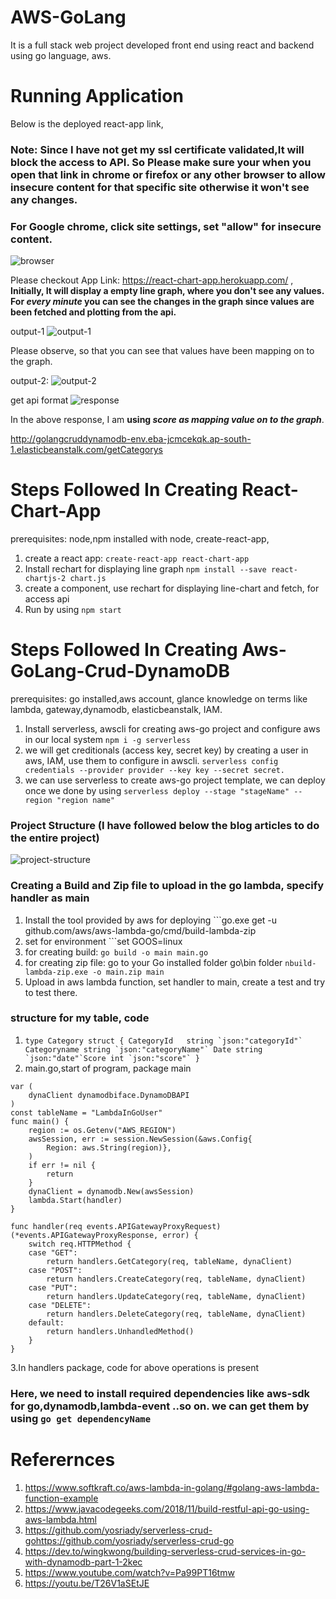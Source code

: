 # AWS-GoLang
It is a full stack web project developed  front end using react and backend using go language, aws.


# Running Application
Below is the deployed react-app link,

### Note:   Since I have not get my ssl certificate validated,It will block the access to API. So Please make sure your when you open that link in chrome or firefox or any other browser to allow insecure content for that specific site otherwise it won't see any changes.

### For Google chrome, click site settings, set "allow" for insecure content.
![browser](https://user-images.githubusercontent.com/47274869/99748503-a601d900-2b02-11eb-87ba-ddcd46ce902d.jpg)

 Please checkout App Link: https://react-chart-app.herokuapp.com/ , **Initially, It will display a empty line graph, where you don't see any values. For _every minute_ you can see the changes in the graph since values are been fetched and plotting from the api.**
 
 
 output-1 ![output-1](https://user-images.githubusercontent.com/47274869/99748237-28d66400-2b02-11eb-8d7a-881f29755cee.jpg)
 
 Please observe, so that you can see that values have been mapping on to the graph.
 
 output-2: ![output-2](https://user-images.githubusercontent.com/47274869/99747765-30493d80-2b01-11eb-9d71-c5f66b6eac24.jpg)
 
 get api format
 ![response](https://user-images.githubusercontent.com/47274869/99750445-6ccb6800-2b06-11eb-9634-befc6d0953f8.jpg)
 
 In the above response, I am **using _score as mapping value on to the graph_**.  
 
 http://golangcruddynamodb-env.eba-jcmcekqk.ap-south-1.elasticbeanstalk.com/getCategorys
 

# Steps Followed In Creating React-Chart-App
 prerequisites: node,npm installed with node, create-react-app,
 1. create a react app:  ```create-react-app react-chart-app ``` 
 2. Install  rechart for displaying line graph ```npm install --save react-chartjs-2 chart.js``` 
 3. create a component, use rechart for displaying line-chart and fetch, for access api
 4. Run by using ```npm start```



# Steps Followed In Creating Aws-GoLang-Crud-DynamoDB
 prerequisites: go installed,aws account, glance knowledge on terms like lambda, gateway,dynamodb, elasticbeanstalk, IAM.
1.  Install serverless, awscli for creating aws-go project and configure aws in our local system
 ```npm i -g serverless```  
 2. we will get creditionals (access key, secret key) by creating a user in aws, IAM, use them to configure in awscli.
 ```serverless config credentials --provider provider --key key --secret secret.```
 3. we can use serverless to create aws-go project template, we can deploy once we done by using 
 ```serverless deploy --stage "stageName" --region "region name"``` 

### Project Structure (I have followed below the blog articles to do the entire project)
 ![project-structure](https://user-images.githubusercontent.com/47274869/99754642-d0f22a00-2b0e-11eb-8e4b-85114a3d4b01.jpg)
 
### Creating a Build and Zip file to upload in the go lambda, specify handler as main
1. Install the tool provided by aws for deploying ```go.exe get -u github.com/aws/aws-lambda-go/cmd/build-lambda-zip
2. set for environment ```set GOOS=linux 
3. for creating build: ```go build -o main main.go```
4. for creating zip file: go to your Go installed folder go\bin folder ```nbuild-lambda-zip.exe -o main.zip main```
5. Upload in aws lambda function, set handler to main, create a test and try to test there.
 
### structure for my table, code
1. ```type Category struct { CategoryId   string `json:"categoryId"` Categoryname string `json:"categoryName"` Date string `json:"date"`Score int `json:"score"` }```
2.  main.go,start of program, package main
```
var (
	dynaClient dynamodbiface.DynamoDBAPI
)
const tableName = "LambdaInGoUser" 
func main() {
	region := os.Getenv("AWS_REGION")
	awsSession, err := session.NewSession(&aws.Config{
		Region: aws.String(region)},
	)
	if err != nil {
		return
	}
	dynaClient = dynamodb.New(awsSession)
	lambda.Start(handler)
}

func handler(req events.APIGatewayProxyRequest) (*events.APIGatewayProxyResponse, error) {
	switch req.HTTPMethod {
	case "GET":
		return handlers.GetCategory(req, tableName, dynaClient)
	case "POST":
		return handlers.CreateCategory(req, tableName, dynaClient)
	case "PUT":
		return handlers.UpdateCategory(req, tableName, dynaClient)
	case "DELETE":
		return handlers.DeleteCategory(req, tableName, dynaClient)
	default:
		return handlers.UnhandledMethod()
	}
}
```
3.In handlers package,  code for above operations is present

### Here, we need to install required dependencies like aws-sdk for go,dynamodb,lambda-event ..so on. we can get them by using ```go get dependencyName```
  

# Referernces
1. https://www.softkraft.co/aws-lambda-in-golang/#golang-aws-lambda-function-example
2. https://www.javacodegeeks.com/2018/11/build-restful-api-go-using-aws-lambda.html
3. https://github.com/yosriady/serverless-crud-gohttps://github.com/yosriady/serverless-crud-go
4. https://dev.to/wingkwong/building-serverless-crud-services-in-go-with-dynamodb-part-1-2kec
5. https://www.youtube.com/watch?v=Pa99PT16tmw
6. https://youtu.be/T26V1aSEtJE




 
 
 


